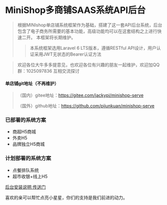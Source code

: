 # MiniShop多商铺SAAS系统API后台
>根据MINIshop单店铺系统框架作为基础，搭建了这一套API后台系统，后台包含了电子商务所需要的基本功能，高级功能均可以在这套结构之上进行快速二开。
本框架将长期维护。
> >本系统框架选用Laravel 6 LTS版本，遵循RESTful API设计，用户认证采用JWT无状态的Bearer认证方法

> 欢迎各位大牛多多提意见，也欢迎各位有兴趣的朋友一起维护，欢迎加QQ群：1025097836 互相交流探讨

#### 单店铺git地址（不再维护）
>（国内）gitee地址：https://gitee.com/jackypi/minishop-serve
>
>（国外）github地址：https://github.com/pijunkuan/minishop-serve

### 已部署的系统方案
* 商超H5商城
* 外卖H5
* 品牌独立H5商城

### 计划部署的系统方案
* 点餐排队系统
* 超市收银+线上H5

[后台安装说明 传送门](./serve/README.md)


喜欢的亲可以帮忙点亮小星星，你们的支持是我们前进的动力。